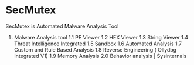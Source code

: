 # SecMutex
SecMutex is Automated Malware Analysis Tool
1. Malware Analysis tool
	1.1 PE Viewer
	1.2 HEX Viewer
	1.3 String Viewer
	1.4 Threat Intelligence Integrated
	1.5 Sandbox
	1.6 Automated Analysis
	1.7 Custom and Rule Based Analysis
	1.8 Reverse Engineering ( Ollydbg Integrated V1)
	1.9 Memory Analysis
	2.0 Behavior analysis | Sysinternals
